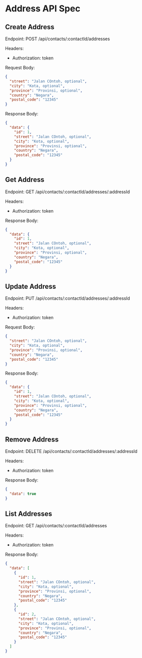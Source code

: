 # Address API Spec

## Create Address

Endpoint: POST /api/contacts/:contactId/addresses

Headers:

- Authorization: token

Request Body:

```json
{
  "street": "Jalan COntoh, optional",
  "city": "Kota, optional",
  "province": "Provinsi, optional",
  "country": "Negara",
  "postal_code": "12345"
}
```

Response Body:

```json
{
  "data": {
    "id": 1,
    "street": "Jalan COntoh, optional",
    "city": "Kota, optional",
    "province": "Provinsi, optional",
    "country": "Negara",
    "postal_code": "12345"
  }
}
```

## Get Address

Endpoint: GET /api/contacts/:contactId/addresses/:addressId

Headers:

- Authorization: token

Response Body:

```json
{
  "data": {
    "id": 1,
    "street": "Jalan COntoh, optional",
    "city": "Kota, optional",
    "province": "Provinsi, optional",
    "country": "Negara",
    "postal_code": "12345"
  }
}
```

## Update Address

Endpoint: PUT /api/contacts/:contactId/addresses/:addressId

Headers:

- Authorization: token

Request Body:

```json
{
  "street": "Jalan COntoh, optional",
  "city": "Kota, optional",
  "province": "Provinsi, optional",
  "country": "Negara",
  "postal_code": "12345"
}
```

Response Body:

```json
{
  "data": {
    "id": 1,
    "street": "Jalan COntoh, optional",
    "city": "Kota, optional",
    "province": "Provinsi, optional",
    "country": "Negara",
    "postal_code": "12345"
  }
}
```

## Remove Address

Endpoint: DELETE /api/contacts/:contactId/addresses/:addressId

Headers:

- Authorization: token

Response Body:

```json
{
  "data": true
}
```

## List Addresses

Endpoint: GET /api/contacts/:contactId/addresses

Headers:

- Authorization: token

Response Body:

```json
{
  "data": [
    {
      "id": 1,
      "street": "Jalan COntoh, optional",
      "city": "Kota, optional",
      "province": "Provinsi, optional",
      "country": "Negara",
      "postal_code": "12345"
    },
    {
      "id": 2,
      "street": "Jalan COntoh, optional",
      "city": "Kota, optional",
      "province": "Provinsi, optional",
      "country": "Negara",
      "postal_code": "12345"
    }
  ]
}
```
